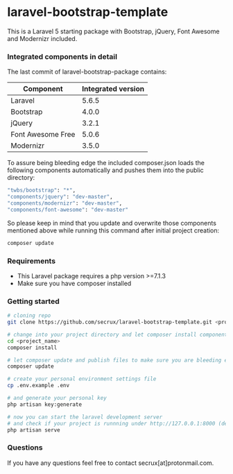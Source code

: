 # laravel-bootstrap-template
This is a Laravel 5 starting package with Bootstrap, jQuery, Font Awesome and Modernizr included.

### Integrated components in detail
The last commit of laravel-bootstrap-package contains:

| Component | Integrated version |
| ------ | ------ |
| Laravel | 5.6.5 |
| Bootstrap | 4.0.0 |
| jQuery | 3.2.1 |
| Font Awesome Free | 5.0.6 |
| Modernizr | 3.5.0 |



To assure being bleeding edge the included composer.json loads the following components automatically and pushes them into the public directory:
```sh
"twbs/bootstrap": "*",
"components/jquery": "dev-master",
"components/modernizr": "dev-master",
"components/font-awesome": "dev-master"
```

So please keep in mind that you update and overwrite those components mentioned above while running this command after initial project creation:
```sh
composer update
```



### Requirements
- This Laravel package requires a php version >=7.1.3
- Make sure you have composer installed

### Getting started
```sh
# cloning repo
git clone https://github.com/secrux/laravel-bootstrap-template.git <project_name>

# change into your project directory and let composer install components
cd <project_name>
composer install

# let composer update and publish files to make sure you are bleeding edge
composer update

# create your personal environment settings file
cp .env.example .env

# and generate your personal key
php artisan key:generate

# now you can start the laravel development server
# and check if your project is runnning under http://127.0.0.1:8000 (default)
php artisan serve
```

### Questions
If you have any questions feel free to contact secrux[at]protonmail.com.
